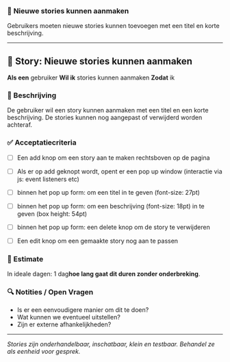 ### 📘 **Nieuwe stories kunnen aanmaken**
Gebruikers moeten nieuwe stories kunnen toevoegen met een titel en korte beschrijving.

---

## 🧩 Story: Nieuwe stories kunnen aanmaken

**Als een** gebruiker
**Wil ik** stories kunnen aanmaken
**Zodat** ik

### 📝 Beschrijving

De gebruiker wil een story kunnen aanmaken met een titel en een korte beschrijving. De stories kunnen nog aangepast of verwijderd worden achteraf.

### ✅ Acceptatiecriteria

* [ ] Een add knop om een story aan te maken rechtsboven op de pagina
* [ ] Als er op add geknopt wordt, opent er een pop up window (interactie via js: event listeners etc)
* [ ] binnen het pop up form: om een titel in te geven (font-size: 27pt)
* [ ] binnen het pop up form: om een beschrijving (font-size: 18pt) in te geven (box height: 54pt)
* [ ] binnen het pop up form: een delete knop om de story te verwijderen
* [ ] Een edit knop om een gemaakte story nog aan te passen


### 🧮 Estimate
In ideale dagen: 1 dag**hoe lang gaat dit duren zonder onderbreking**.

### 🔍 Notities / Open Vragen

* Is er een eenvoudigere manier om dit te doen?
* Wat kunnen we eventueel uitstellen?
* Zijn er externe afhankelijkheden?

---

*Stories zijn onderhandelbaar, inschatbaar, klein en testbaar. Behandel ze als eenheid voor gesprek.*
